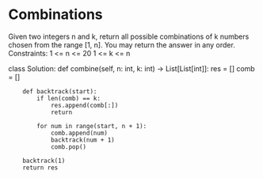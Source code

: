 # Combinations

Given two integers n and k, return all possible combinations of k numbers chosen from the range [1, n].
You may return the answer in any order.
Constraints:
1 <= n <= 20
1 <= k <= n

class Solution:
    def combine(self, n: int, k: int) -> List[List[int]]:
        res = []
        comb = []

        def backtrack(start):
            if len(comb) == k:
                res.append(comb[:])
                return
            
            for num in range(start, n + 1):
                comb.append(num)
                backtrack(num + 1)
                comb.pop()

        backtrack(1)
        return res
